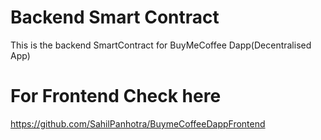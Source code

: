 # Backend Smart Contract

This is the backend SmartContract for BuyMeCoffee Dapp(Decentralised App)

# For Frontend Check here 

https://github.com/SahilPanhotra/BuymeCoffeeDappFrontend 